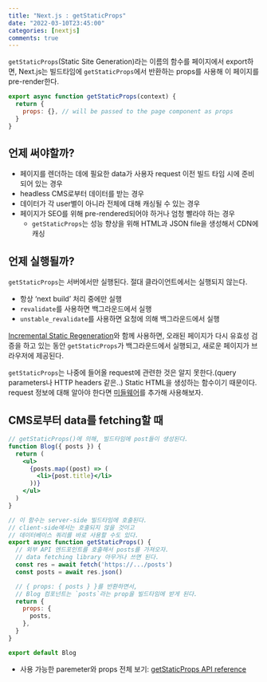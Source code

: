 ```yaml
---
title: "Next.js : getStaticProps"
date: "2022-03-10T23:45:00"
categories: [nextjs]
comments: true
---
```


`getStaticProps`(Static Site Generation)라는 이름의 함수를 페이지에서 export하면, Next.js는 빌드타임에 `getStaticProps`에서 반환하는 props를 사용해 이 페이지를 pre-render한다.

```jsx
export async function getStaticProps(context) {
  return {
    props: {}, // will be passed to the page component as props
  }
}
```

## 언제 써야할까?

- 페이지를 렌더하는 데에 필요한 data가 사용자 request 이전 빌드 타임 시에 준비되어 있는 경우
- headless CMS로부터 데이터를 받는 경우
- 데이터가 각 user별이 아니라 전체에 대해 캐싱될 수 있는 경우
- 페이지가 SEO를 위해 pre-rendered되어야 하거나 엄청 빨라야 하는 경우
    - `getStaticProps`는 성능 향상을 위해 HTML과 JSON file을 생성해서 CDN에 캐싱

## 언제 실행될까?

`getStaticProps`는 서버에서만 실행된다. 절대 클라이언트에서는 실행되지 않는다. 

- 항상 ‘next build’ 처리 중에만 실행
- `revalidate`를 사용하면 백그라운드에서 실행
- `unstable_revalidate`를 사용하면 요청에 의해 백그라운드에서 실행

[Incremental Static Regeneration](https://nextjs.org/docs/basic-features/data-fetching/incremental-static-regeneration)와 함께 사용하면, 오래된 페이지가 다시 유효성 검증을 하고 있는 동안 `getStaticProps`가 백그라운드에서 실행되고, 새로운 페이지가 브라우저에 제공된다.

`getStaticProps`는 나중에 들어올 request에 관련한 것은 알지 못한다.(query parameters나 HTTP headers 같은..) Static HTML을 생성하는 함수이기 때문이다. request 정보에 대해 알아야 한다면 [미들웨어](https://nextjs.org/docs/middleware)를 추가해 사용해보자.

## CMS로부터 data를 fetching할 때

```jsx
// getStaticProps()에 의해, 빌드타임에 post들이 생성된다.
function Blog({ posts }) {
  return (
    <ul>
      {posts.map((post) => (
        <li>{post.title}</li>
      ))}
    </ul>
  )
}

// 이 함수는 server-side 빌드타임에 호출된다.
// client-side에서는 호출되지 않을 것이고
// 데이터베이스 쿼리를 바로 사용할 수도 있다.
export async function getStaticProps() {
  // 외부 API 엔드포인트를 호출해서 posts를 가져오자.
  // data fetching library 아무거나 쓰면 된다.
  const res = await fetch('https://.../posts')
  const posts = await res.json()

  // { props: { posts } }를 반환하면서, 
  // Blog 컴포넌트는 `posts`라는 prop을 빌드타임에 받게 된다.
  return {
    props: {
      posts,
    },
  }
}

export default Blog
```

- 사용 가능한 paremeter와 props 전체 보기: [getStaticProps API reference](https://nextjs.org/docs/api-reference/data-fetching/get-static-props)
